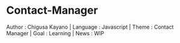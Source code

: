 # Contact-Manager
Author : Chigusa Kayano | Language : Javascript | Theme : Contact Manager | Goal : Learning | News : WIP

